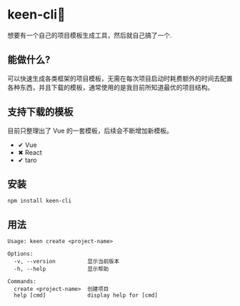 # keen-cli🎯
想要有一个自己的项目模板生成工具，然后就自己搞了一个.

## 能做什么?
可以快速生成各类框架的项目模板，无需在每次项目启动时耗费额外的时间去配置各种东西，并且下载的模板，通常使用的是我目前所知道最优的项目结构。

## 支持下载的模板
目前只整理出了 Vue 的一套模板，后续会不断增加新模板。

+ ✔ Vue 
+ ✖ React 
+ ✔ taro 

## 安装
```
npm install keen-cli
```

## 用法
```
Usage: keen create <project-name>

Options:
  -v, --version          显示当前版本
  -h, --help             显示帮助

Commands:
  create <project-name>  创建项目
  help [cmd]             display help for [cmd]
```
